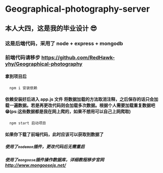 # Geographical-photography-server
## 本人大四，这是我的毕业设计 😎
### 这是后端代码，采用了 node + express + mongodb 
### 前端代码请移步 https://github.com/RedHawk-yhy/Geographical-photography

#### 拿到项目后
```
  npm i 安装依赖
```

#### 依赖安装好后进入 app.js 文件 将数据加载的方法取消注释，之后保存的话只会加载一遍数据。若是再更改代码则会加载多次数据。根据个人需要加载重复数据吧😁(ps:这些数据都是我在网上爬的，如果不想用可以自己上网爬取)

```
  npm start 启动项目
```
#### 如果你下载了前端代码，此时应该可以获取到数据了

##### 使用了`nodemon`插件，更改代码后无需重启
##### 使用了`mongoose`插件操作数据库，详细教程移步官网 http://www.mongoosejs.net/
